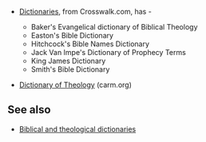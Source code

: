 -   [Dictionaries](http://bible.crosswalk.com/Dictionaries/), from
    Crosswalk.com, has -
    -   Baker's Evangelical dictionary of Biblical Theology
    -   Easton's Bible Dictionary
    -   Hitchcock's Bible Names Dictionary
    -   Jack Van Impe's Dictionary of Prophecy Terms
    -   King James Dictionary
    -   Smith's Bible Dictionary

-   [Dictionary of Theology](http://www.carm.org/dictionary.htm)
    (carm.org)

## See also

-   [Biblical and theological dictionaries](Biblical_and_theological_dictionaries "Biblical and theological dictionaries")



